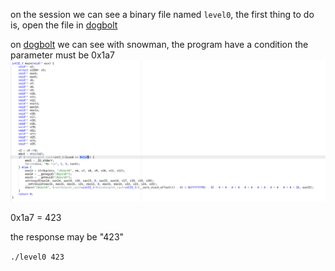 on the session we can see a binary file named ``level0``, the first thing to do is, open the file in [dogbolt](https://dogbolt.org/)




on [dogbolt](https://dogbolt.org/) we can see with snowman, the program have a condition the parameter must be 0x1a7
<img src="../assets/screen_dogbolt.png">

0x1a7 = 423

the response may be "423"

``./level0 423``